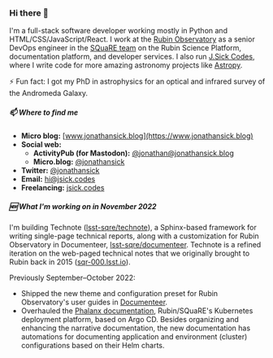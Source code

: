 ### Hi there 👋

<!--
**jonathansick/jonathansick** is a ✨ _special_ ✨ repository because its `README.md` (this file) appears on your GitHub profile.

Here are some ideas to get you started:

- 🔭 I’m currently working on ...
- 🌱 I’m currently learning ...
- 👯 I’m looking to collaborate on ...
- 🤔 I’m looking for help with ...
- 💬 Ask me about ...
- 📫 How to reach me: ...
- 😄 Pronouns: ...
- ⚡ Fun fact: ...
-->

I'm a full-stack software developer working mostly in Python and HTML/CSS/JavaScript/React.
I work at the [Rubin Observatory](https://www.lsst.org) as a senior DevOps engineer in the [SQuaRE team](https://github.com/lsst-sqre) on the Rubin Science Platform, documentation platform, and developer services.
I also run [J.Sick Codes](https://www.jsick.codes), where I write code for more amazing astronomy projects like [Astropy](https://www.astropy.org).

⚡ Fun fact: I got my PhD in astrophysics for an optical and infrared survey of the Andromeda Galaxy.

##### 📫 Where to find me

- **Micro blog:** [www.jonathansick.blog](https://www.jonathansick.blog)
- **Social web:**
  - **ActivityPub (for Mastodon):** [@jonathan@jonathansick.blog](https://micro.blog/jonathansick)
  - **Micro.blog:** [@jonathansick](https://micro.blog/jonathansick)
- **Twitter:** [@jonathansick](https://twitter.com/jonathansick)
- **Email:** [hi@jsick.codes](mailto:hi@jsick.codes)
- **Freelancing:** [jsick.codes](https://jsick.codes)

##### 🆕 What I'm working on in November 2022

I'm building Technote ([lsst-sqre/technote](https://github.com/lsst-sqre/technote)), a Sphinx-based framework for writing single-page technical reports, along with a customization for Rubin Observatory in Documenteer, [lsst-sqre/documenteer](https://github.com/lsst-sqre/documenteer). Technote is a refined iteration on the web-paged technical notes that we originally brought to Rubin back in 2015 ([sqr-000.lsst.io](https://sqr-000.lsst.io)).

Previously September–October 2022:

- Shipped the new theme and configuration preset for Rubin Observatory's user guides in [Documenteer](https://documenteer.lsst.io/guides/index.html).
- Overhauled the [Phalanx documentation](https://phalanx.lsst.io), Rubin/SQuaRE's Kubernetes deployment platform, based on Argo CD. Besides organizing and enhancing the narrative documentation, the new documentation has automations for documenting application and environment (cluster) configurations based on their Helm charts.
